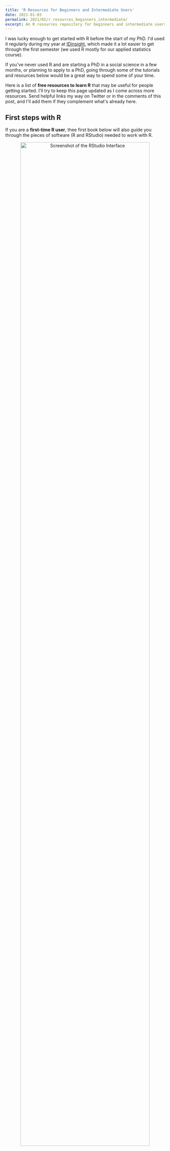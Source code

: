 ```yaml
---
title: 'R Resources for Beginners and Intermediate Users'
date: 2021-01-03
permalink: 2021/01/r_resources_beginners_intermediate/
excerpt: An R resources repository for beginners and intermediate users
---
```


<!--more-->

I was lucky enough to get started with R before the start of my PhD. I'd used it regularly during my year at <a href="https://www.idinsight.org/" target="_blank">IDinsight</a>, which made it a lot easier to get through the first semester (we used R mostly for our applied statistics course).

If you've never used R and are starting a PhD in a social science in a few months, or planning to apply to a PhD, going through some of the tutorials and resources below would be a great way to spend some of your time.

Here is a list of **free resources to learn R** that may be useful for people getting started. I'll try to keep this page updated as I come across more resources. Send helpful links my way on Twitter or in the comments of this post, and I'll add them if they complement what's already here.


## First steps with R

If you are a **first-time R user**, thee first book below will also guide you through the pieces of software (R and RStudio) needed to work with R.

<div style="text-align:center">
  <img src="https://res.cloudinary.com/dt1gua70y/image/upload/v1609265872/R_screenshot_13.05.58_tfvsj4.png" alt="Screenshot of the RStudio Interface" style="width:90%">
</div>
<center>The RStudio Interface</center>

* <a href="https://rstudio-education.github.io/hopr/" target="_blank">Hands-On Programming with R</a>: a very helpful book, available for free online, introducing the basics of **R programming**. It doesn't teach you how to manipulate, analyze, or visualize data, but it guides you through R object types, subsetting, loops, functions, etc. It entirely uses **base R** (the set of functions that come with the packages deployed with R by default).

* <a href="https://r4ds.had.co.nz" target="_blank">R for Data Science</a> (**r4ds**): one of the best introductions to working with data in R (also available for free online). This book teaches you the basic of data manipulation (wrangling), visualization, and analysis. It uses code from the **tidyverse** (a set of packages designed to work together, primarily with *tidy* datasets, in which each row is an observation and is column is a variable). As I mention below, **r4ds** users form a community that is a great source of support to learn R. The book was authored by <a href="https://twitter.com/hadleywickham" target="_blank">Hadley Wickham</a>, who is a big name in the R community: he has created the tidyverse and is Chief Scientist at <a href="https://rstudio.com/" target="_blank">RStudio</a>.

## Data visualization with R

* <a href="https://r4ds.had.co.nz/data-visualisation.html" target="_blank">ggplot (chapter 3 of r4ds)</a>: ggplot is my favorite tool for data visualization. It uses an intuitive framework called the **grammar of graphics** ('gg' in 'ggplot'). The best introduction to ggplot is in chapter 3 of the book r4ds mentioned above, which introduces both the logic of the grammar of graphics and the functions used.

* **Thomas Lin Pedersen's ggplot workshop** (<a href="https://www.youtube.com/watch?v=h29g21z0a68&feature=youtu.be" target="_blank">part 1</a> and <a href="https://www.youtube.com/watch?v=0m4yywqNPVY&feature=youtu.be" target="_blank">part 2</a>): this is an amazing way to spend 4 hours to better understand ggplot and the grammar of graphics. <a href="https://twitter.com/thomasp85" target="_blank">Thomas Lin Pedersen</a> is also a pretty big name: he has created or maintained some of the main tidyverse packages and makes <a href="https://www.data-imaginist.com/art" target="_blank">cool generative art with R</a>.

* <a href="https://www.r-graph-gallery.com" target="_blank">The R Graph Gallery</a>: this website is a great source of inspiration for cool data visualizations. It guides through the code required to make a wide variety of plots with R, alternatively using base R, the tidyverse, and alternative packages. It also explains how to <a href="https://www.r-graph-gallery.com/animation.html" target="_blank">animate your plots</a> and <a href="https://www.r-graph-gallery.com/interactive-charts.html" target="_blank">make your plots interactive</a>.

<div align="center"><iframe src="/files/base_map_demo.html" width="75%" height="300"></iframe></div>
<center>Example of an interactive map made with R</center>

## R Workflows

* <a href="https://r4ds.had.co.nz/r-markdown.html" target="_blank">R Markdown (chapter 27 of r4ds)</a>: R Markdown provides an easy way to produce formatted PDF or HTML that include both your code and its output. The logic of R Markdown is to facilitate the **reproducibility** of your code, by alternating text explanations, code, and code outputs. It's a way for you to communicate your work to other people, or to your future self (as you may have forgotten what you did after a few months). An extra benefit from learning R Markdown is that the same syntax can be used to write a book or publish a website (like this one) using the <a href="https://bookdown.org/" target="_blank">bookdown</a> or <a href="https://bookdown.org/yihui/blogdown/" target="_blank">blogdown</a> packages.

* <a href="https://happygitwithr.com/" target="_blank">Happy Git with R</a>: if you've never heard of it before, **version control** is a set of systems used to track changes and find previous versions of your code. You can think of it as a combination of the 'track changes' tool on Microsoft Word and the 'version history' on Google Docs. **Git** is probably the most famous of such systems, and **GitHub** (owned by Microsoft since 2018) the most used platform offering version control with Git. Version control is definitely the best way to collaborate on projects involving R code. **Happy Git with R** is a book available for free online that introduces version control from RStudio and guides you through the required setup.

<div style="text-align:center">
  <img src="https://res.cloudinary.com/dt1gua70y/image/upload/v1609713466/github-octocat_t31wgf.png" alt="The GitHub 'octocat'" style="width:60%">
</div>
<center>The GitHub 'octocat'</center>


## Building and Hosting Interactive Apps with R Shiny

* <a href="https://shiny.rstudio.com/tutorial/" target="_blank">Introduction to Shiny</a>: once you know the basics of data manipulation and visualization, R provides an easy way to create **interactive apps**. My <a href="https://martindevaux.com/2020/11/political-science-phd-admission-decisions/" target="_blank">Political Science PhD application decisions tracker</a> is a simple example, but Shiny apps can be <a href="https://shiny.rstudio.com/gallery/" target="_blank">full-grown dashboards</a>. The tutorials on this page are straightforward if you are comfortable with data visualization, and will allow you to build an deploy a mock app quickly. Various solutions to host your app online exist and are described at the end of the tutorials.

* More Shiny resources: the <a href="https://rstudio.github.io/shinydashboard/get_started.html" target="_blank">shinydashboard</a> and <a href="https://rinterface.github.io/shinydashboardPlus/" target="_blank">shinydashboardplus</a> packages are easy ways to turn your Shiny app into a nice- and professional-looking dashboard. <a href="https://divadnojnarg.github.io/outstanding-shiny-ui/" target="_blank">Building Outstanding User Interfaces with Shiny</a> teaches how to go further in the design aspect of the Shiny app creation.


## Resources for Intermediate Users - Where to Look to Go Further?

* <a href="https://adv-r.hadley.nz/index.html" target="_blank">Advanced R</a>: another free book by Hadley Wickham. Rather than reading it cover-to-cover, it's a good idea to go through specific chapters as you want to understand some aspect of R better (how functional programming works, how to make your code more efficient, etc.).


* **And more**: <a href="https://r-pkgs.org/" target="_blank">R Packages</a> to make your own packages, <a href="https://bookdown.org/yihui/blogdown/" target="_blank">Blogdown</a> (already mentioned above) to build a website or a blog with R, etc.

**Send me a message on [Twitter](https://twitter.com/MartinDevaux) or comment on this post if you know of helpful resources to add to this list.**